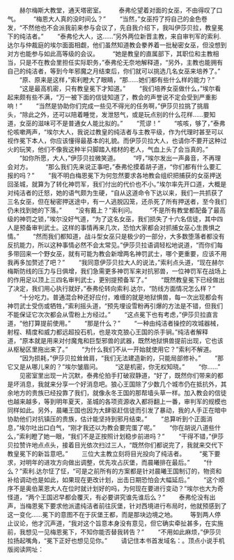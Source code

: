 　　赫尔梅斯大教堂，通天塔密室。
　　泰弗伦望着对面的女巫，不由得叹了口气。
　　“梅恩大人真的没时间么？”
　　“当然，”女巫捋了捋自己的金色卷发，“不然他也不会派我前来参与会议了，先自我介绍下，我叫伊莎贝拉，教皇冕下的纯洁者。”
　　“泰弗伦大人，这……”另外两位新晋主教，来自审判军的索利.达尔与仲裁庭的埃尔面面相觑，他们虽然知道教会豢养着一批秘密女巫，但没想到对方也能参与如此高等级的会议。
　　“她是教皇的直属部下，其职位和主教相当，只是不在教会里担任实际职务，”泰弗伦无奈地解释道，“另外，主教也能拥有自己的纯洁者，等到今年邪魔之月结束后，你们就可以挑选几名女巫来培养了。”
　　“原、原来是这样，”索利瞪大了眼睛，“那……她们都有些什么样的能力？”
　　“这是最高机密，只有教皇冕下才知道。”
　　“我们培养女巫做什么，”埃尔看起来颇有些不满，“万一被下面的信徒知道了，教会的声誉说不定会受到严重影响！”
　　“当然是协助你们完成一些见不得光的任务啊，”伊莎贝拉挑了挑眉头，“除此之外，还可以陪着睡觉，发泄怒气，或是玩点别的什么花样……要知道，女巫的滋味可不是普通女人能比拟的。”
　　“荒谬！”
　　“咳咳，够了，”泰弗伦咳嗽两声，“埃尔大人，我说过教皇的纯洁者与主教平级，作为代理时甚至可以视作冕下本人，你应该懂得最基本的礼貌。而伊莎贝拉大人，也请你不要开这种过火的玩笑，他们不像我这种半只脚踏入棺材的老人，气血上头了会当真的。”
　　“如你所愿，大人，”伊莎贝拉微笑道。
　　“哼，”埃尔发出一声鼻音，不再理会对方。
　　“那么我们先来说正事吧，”泰弗伦摸着胡子道，“你们都有什么要汇报的吗？”
　　“我不明白梅恩冕下为何忽然要求各地教会组织把捕获的女巫押送回圣城，就算为了转化神罚军，我们付出的代价也不小。”埃尔率先开口道，大概是对纯洁者的迁怒，她的语气颇为生硬，“自从这道命令下达以来，我们一共抓获了三名女巫，但在秘密押送途中，有一人逃脱囚笼，还杀死了所有押送者，至今我们仍未找到她的下落。”
　　“没有戴上？”索利问。
　　“不是所有教堂都配备了最高级的神罚之锁，”埃尔没好气道，“为了这名女巫，我们损失了十六名信徒，其中四人是预备审判武士。这样的事情再来几次，恐怕大家都会对抓捕女巫心生畏惧之情。”
　　“然而我们都知道，战斗型女巫只是极少的一部分，大多数堕落者都没有反抗能力，所以这种事情必然不会太常见。”伊莎贝拉语调轻松地说道，“而你们每多带回来一个野女巫，就有可能为教会新增两名神罚武士，哪个更重要，应该不用我再多加赘述了吧？”
　　“我同意伊莎贝拉大人的说法，”索利点头道，“现在赫尔梅斯防线的压力与日俱增，我们急需更多神罚军来对抗邪兽，一位神罚军在战场上的作用足以顶上三四名审判武士，更别提预备军了。”
　　“既然教皇冕下已经做出了决定，我们用心执行就好，”泰弗伦转向索利.达尔，“防线方面情况怎么样？”
　　“十分吃力。普通混合种还好应付，难缠的就是地狱惧兽，每一次出现都会有神罚武士受伤或牺牲，”索利摇头道，“预先埋设雪粉再引爆的方法是不错，但我们不能保证它次次都会从雪粉上方经过。”
　　“这点冕下也有考虑，”伊莎贝拉直言道，“他打算提前使用。”
　　“那是什么？”
　　“一种由纯洁者操控的攻城器械，射程、精度和威力都远超投石机，也是攻克狼心王国的杀手锏。”纯洁者解释道，“原本就是用来对付魔鬼和巨型邪兽的武器，既然地狱惧兽提前出现，它也该从枢秘区里拖出来了。”
　　“为什么我们不从一开始就使用它？”索利不解道。
　　“因为损耗，”伊莎贝拉耸耸肩，“我们无法建造新的，只能局部修补。”
　　“那它又是从哪儿来的？”埃尔皱眉问。
　　“这是机密，你无权知晓。”
　　“你……”
　　见密室里出现一片沉默，泰弗伦拍手打破寂静道，“好了，既然你们带来的都是坏消息，我就来分享一个好消息吧。狼心王国除了少数几个城市仍在抵抗外，其余地方的贵族已经投靠了我们，就像永冬王国的那帮墙头草一样。加入教会的信徒也越来越多，等到明年夏天，圣城的各项资源收入都将翻上一番，审判军的规模也同样如此。另外，晨曦王国也因为大肆驱赶信徒而引发了暴动，我的人手正在暗中协助他们对抗镇压的贵族，估计能坚持到邪月结束。”
　　“总算听到个正面消息，”埃尔吐出口白气，“刚才我还以为教会要完蛋了呢。”
　　“你在胡说八道些什么，”索利瞪了她一眼，“我们不是正按照计划稳步前进吗？”
　　“干得不错，”伊莎贝拉赞许地点点头，接着目光依次扫过三人，“既然你们都说完了，我就来交代下教皇冕下的新旨意吧。”
　　三位大主教立刻将目光投向了纯洁者。
　　“冕下要求，对明年的进攻方向做出调整，优先攻占灰堡，而晨曦排在最后。”
　　“什么？”索利.达尔怔了怔，“可是之前所有的方案都是针对晨曦王国制订的，物资和补给调动也是如此，如果现在更改计划，出击日期恐怕会大幅延后。”
　　“这个顺序不是奥伯莱恩大人在位时就计划好的吗，为何现在要进行变动？”埃尔也大为奇怪道，“两个王国迟早都会覆灭，有必要讲究谁先谁后么？”
　　泰弗伦没有出声，当梅恩冕下要求他派遣纯洁者前往灰堡，针对西境进行布局时，他就预感到了这一变化……冕下的意图不在于灰堡王都，而是那块边境之地。
　　等到两人停止议论，他才沉声道，“我对这个旨意本身没有意见，但它确实牵扯甚多，在实施前，我想见一见梅恩冕下，不知你能否替我转告？”
　　“不用如此麻烦，”伊莎贝拉扬起嘴角，“冕下正好也想见见你。”
　　请记住本书首发域名：。顶点小说手机版阅读网址：